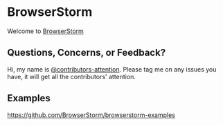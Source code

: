 # BrowserStorm

Welcome to [BrowserStorm](https://browserstorm.com)

## Questions, Concerns, or Feedback?

Hi, my name is [@contributors-attention](https://github.com/contributors-attention). Please tag me on any issues you have, it will get all the contributors' attention.

## Examples

https://github.com/BrowserStorm/browserstorm-examples
